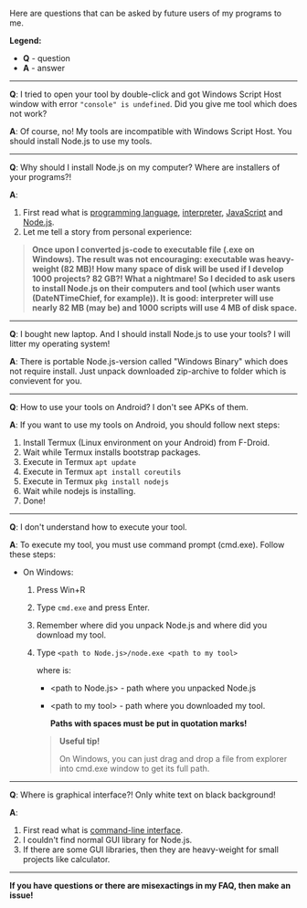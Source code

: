 Here are questions that can be asked by future users of my programs to me.

**Legend:**
* **Q** - question
* **A** - answer

---

**Q**: I tried to open your tool by double-click and got Windows Script Host window with error `"console" is undefined`. Did you give me tool which does not work?

**A**: Of course, no! My tools are incompatible with Windows Script Host. You should install Node.js to use my tools.

---

**Q**: Why should I install Node.js on my computer? Where are installers of your programs?!

**A**: 
1. First read what is [programming language](https://en.wikipedia.org/wiki/Programming_language), [interpreter](https://en.wikipedia.org/wiki/Interpreter_(computing)), [JavaScript](https://en.wikipedia.org/wiki/JavaScript) and [Node.js](https://en.wikipedia.org/wiki/Node.js).
2. Let me tell a story from personal experience:
> **Once upon I converted js-code to executable file (.exe on Windows). The result was not encouraging: executable was heavy-weight (82 MB)! How many space of disk will be used if I develop 1000 projects? 82 GB?! What a nightmare! So I decided to ask users to install Node.js on their computers and tool (which user wants (DateNTimeChief, for example)). It is good: interpreter will use nearly 82 MB (may be) and 1000 scripts will use 4 MB of disk space.**

---

**Q**: I bought new laptop. And I should install Node.js to use your tools? I will litter my operating system!

**A**: There is portable Node.js-version called "Windows Binary" which does not require install. Just unpack downloaded zip-archive to folder which is convievent for you.

---

**Q**: How to use your tools on Android? I don't see APKs of them.

**A**: If you want to use my tools on Android, you should follow next steps:

1. Install Termux (Linux environment on your Android) from F-Droid.
2. Wait while Termux installs bootstrap packages.
3. Execute in Termux `apt update`
4. Execute in Termux `apt install coreutils`
5. Execute in Termux `pkg install nodejs`
6. Wait while nodejs is installing.
7. Done!

---

**Q**: I don't understand how to execute your tool.

**A**: To execute my tool, you must use command prompt (cmd.exe). Follow these steps:
* On Windows:
    1. Press Win+R
    2. Type `cmd.exe` and press Enter.
    3. Remember where did you unpack Node.js and where did you download my tool.
    4. Type `<path to Node.js>/node.exe <path to my tool>`
       
       where is:
       
         * \<path to Node.js\> - path where you unpacked Node.js
         * \<path to my tool\> - path where you downloaded my tool.
           
           **Paths with spaces must be put in quotation marks!**
       
       > **Useful tip!**
       > 
       > On Windows, you can just drag and drop a file from explorer into cmd.exe window to get its full path.

---

**Q**: Where is graphical interface?! Only white text on black background!

**A**: 
1. First read what is [command-line interface](https://en.wikipedia.org/wiki/Command-line_interface).
2. I couldn't find normal GUI library for Node.js.
3. If there are some GUI libraries, then they are heavy-weight for small projects like calculator.

---

**If you have questions or there are misexactings in my FAQ, then make an issue!**
